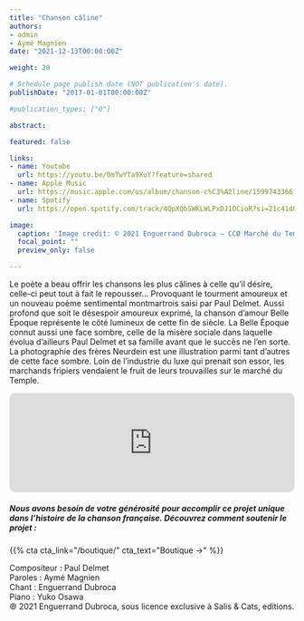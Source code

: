 ```yaml
---
title: "Chanson câline"
authors:
- admin
- Aymé Magnien
date: "2021-12-13T00:00:00Z"

weight: 20

# Schedule page publish date (NOT publication's date).
publishDate: "2017-01-01T00:00:00Z"

#publication_types: ["0"]

abstract: 

featured: false

links:
- name: Youtube
  url: https://youtu.be/0mTwYTa9XuY?feature=shared
- name: Apple Music
  url: https://music.apple.com/us/album/chanson-c%C3%A2line/1599743366?i=1599743368
- name: Spotify
  url: https://open.spotify.com/track/4QpXQbSWKLWLPxDJ1OCioR?si=21c41d047063481d

image:
  caption: 'Image credit: © 2021 Enguerrand Dubroca – CCØ Marché du Temple, marchands fripiers, par Neurdein Frères – Paris Collections / Musée Carnavalet'
  focal_point: ""
  preview_only: false

---
```


Le poète a beau offrir les chansons les plus câlines à celle qu’il désire, celle-ci peut tout à fait le repousser… Provoquant le tourment amoureux et un nouveau poème sentimental montmartrois saisi par Paul Delmet. Aussi profond que soit le désespoir amoureux exprimé, la chanson d’amour Belle Époque représente le côté lumineux de cette fin de siècle. La Belle Époque connut aussi une face sombre, celle de la misère sociale dans laquelle évolua d’ailleurs Paul Delmet et sa famille avant que le succès ne l’en sorte. La photographie des frères Neurdein est une illustration parmi tant d’autres de cette face sombre. Loin de l’industrie du luxe qui prenait son essor, les marchands fripiers vendaient le fruit de leurs trouvailles sur le marché du Temple.


<iframe allow="autoplay *; encrypted-media *; fullscreen *; clipboard-write" frameborder="0" height="175" style="width:100%;max-width:720px;overflow:hidden;border-radius:10px;" sandbox="allow-forms allow-popups allow-same-origin allow-scripts allow-storage-access-by-user-activation allow-top-navigation-by-user-activation" src="https://embed.music.apple.com/us/album/chanson-c%C3%A2line/1599743366?i=1599743368"></iframe>

##### Nous avons besoin de votre générosité pour accomplir ce projet unique dans l’histoire de la chanson française. Découvrez comment soutenir le projet :
{{% cta cta_link="/boutique/" cta_text="Boutique →" %}}

<p>Compositeur : Paul Delmet <br>
Paroles : Aymé Magnien<br>
Chant : Enguerrand Dubroca<br>
Piano : Yuko Osawa<br>
℗ 2021 Enguerrand Dubroca, sous licence exclusive à Salis & Cats, editions.</p>


